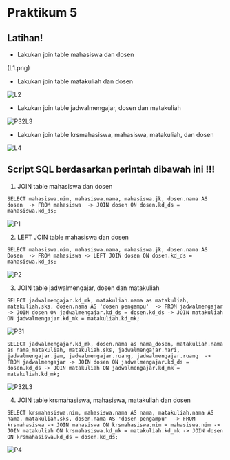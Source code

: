 # Praktikum 5

## Latihan!

- Lakukan join table mahasiswa dan dosen

(L1.png)

- Lakukan join table matakuliah dan dosen

![L2](foto/L2.png)

- Lakukan join table jadwalmengajar, dosen dan matakuliah

![P32L3](foto/P32L3.png)

- Lakukan join table krsmahasiswa, mahasiswa, matakuliah, dan dosen

![L4](foto/L4.png)

## Script SQL berdasarkan perintah dibawah ini !!!

1. JOIN table mahasiswa dan dosen

`SELECT mahasiswa.nim, mahasiswa.nama, mahasiswa.jk, dosen.nama AS dosen 
-> FROM mahasiswa 
-> JOIN dosen ON dosen.kd_ds = mahasiswa.kd_ds;`

![P1](foto/P1.png)

2. LEFT JOIN table mahasiswa dan dosen

`SELECT mahasiswa.nim, mahasiswa.nama, mahasiswa.jk, dosen.nama AS Dosen 
-> FROM mahasiswa
-> LEFT JOIN dosen ON dosen.kd_ds = mahasiswa.kd_ds;`

![P2](foto/P2.png)

3. JOIN table jadwalmengajar, dosen dan matakuliah

`SELECT jadwalmengajar.kd_mk, matakuliah.nama as matakuliah, matakuliah.sks, dosen.nama AS 'dosen pengampu' 
-> FROM jadwalmengajar
-> JOIN dosen ON jadwalmengajar.kd_ds = dosen.kd_ds
-> JOIN matakuliah ON jadwalmengajar.kd_mk = matakuliah.kd_mk;`

![P31](foto/P31.png)

`SELECT jadwalmengajar.kd_mk, dosen.nama as nama_dosen, matakuliah.nama as nama_matakuliah, matakuliah.sks, jadwalmengajar.hari, jadwalmengajar.jam, jadwalmengajar.ruang, jadwalmengajar.ruang 
-> FROM jadwalmengajar
-> JOIN dosen ON jadwalmengajar.kd_ds = dosen.kd_ds
-> JOIN matakuliah ON jadwalmengajar.kd_mk = matakuliah.kd_mk;`

![P32L3](foto/P32L3.png)

4. JOIN table krsmahasiswa, mahasiswa, matakuliah dan dosen

`SELECT krsmahasiswa.nim, mahasiswa.nama AS nama, matakuliah.nama AS nama, matakuliah.sks, dosen.nama AS 'dosen pengampu' 
-> FROM krsmahasiswa
-> JOIN mahasiswa ON krsmahasiswa.nim = mahasiswa.nim
-> JOIN matakuliah ON krsmahasiswa.kd_mk = matakuliah.kd_mk
-> JOIN dosen ON krsmahasiswa.kd_ds = dosen.kd_ds;`

![P4](foto/P4.png)
